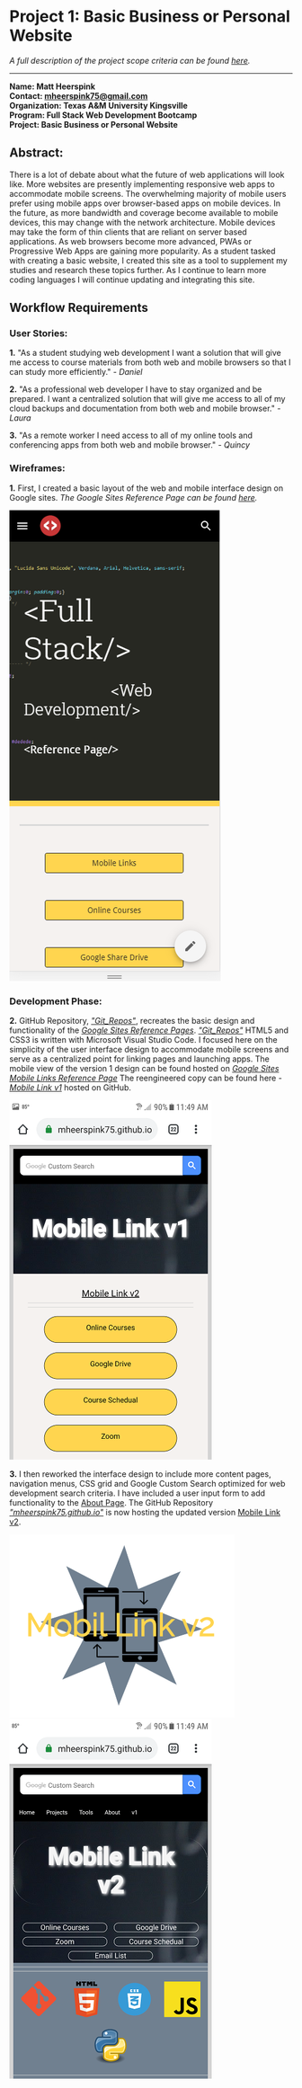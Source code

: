 # Project 1: Basic Business or Personal Website

*A full description of the project scope criteria can be found [here](https://sites.google.com/view/reference-page/projects).*

---

**Name:  Matt Heerspink**  
**Contact: mheerspink75@gmail.com**  
**Organization: Texas A&M University Kingsville**  
**Program:  Full Stack Web Development Bootcamp**  
**Project:  Basic Business or Personal Website**

## Abstract:  
There is a lot of debate about what the future of web applications will look like.  More websites are presently implementing responsive web apps to accommodate mobile screens. The overwhelming majority of mobile users prefer using mobile apps over browser-based apps on mobile devices.  In the future, as more bandwidth and coverage become available to mobile devices, this may change with the network architecture. Mobile devices may take the form of thin clients that are reliant on server based applications. As web browsers become more advanced, PWAs or Progressive Web Apps are gaining more popularity. As a student tasked with creating a basic website, I created this site as a tool to supplement my studies and research these topics further.  As I continue to learn more coding languages I will continue updating and integrating this site.


## Workflow Requirements

### User Stories:

**1.** "As a student studying web development I want a solution that will give me access to course materials from both web and mobile browsers so that I can study more efficiently."  *- Daniel*

**2.** "As a professional web developer I have to stay organized and be prepared. I want a centralized solution that will give me access to all of my cloud backups and documentation from both web and mobile browser." *- Laura*

**3.** "As a remote worker I need access to all of my online tools and conferencing apps from both web and mobile browser." *- Quincy*

### Wireframes:

**1.** First, I created a basic layout of the web and mobile interface design on Google sites.
*The Google Sites Reference Page can be found [here](https://sites.google.com/view/reference-page/projects).* 

![Screenshot v0](/images/Screenshot_v0.png)

### Development Phase:

**2.**  GitHub Repository, *["Git_Repos"](https://mheerspink75.github.io/Pages/Mobile_Link_v1.html)*, recreates the basic design and functionality of the *[Google Sites Reference Pages](https://sites.google.com/view/reference-page/home)*.  *["Git_Repos"](https://mheerspink75.github.io/Pages/Mobile_Link_v1.html)* HTML5 and CSS3 is written with Microsoft Visual Studio Code. I focused here on the simplicity of the user interface design to accommodate mobile screens and serve as a centralized point for linking pages and launching apps. The mobile view of the version 1 design can be found hosted on  *[Google Sites Mobile Links Reference Page](https://sites.google.com/view/reference-page/mobile-links)*  The reengineered copy can be found here - *[Mobile Link v1](https://mheerspink75.github.io/Pages/Mobile_Link_v1.html)* hosted on GitHub.

![Screenshot v1](/images/Screenshot_v1.png)

**3.** I then reworked the interface design to include more content pages, navigation menus, CSS grid and Google Custom Search optimized for web development search criteria. I have included a user input form to add functionality to the [About Page](https://mheerspink75.github.io/Pages/About.html). The GitHub Repository *["mheerspink75.github.io"](https://github.com/mheerspink75/mheerspink75.github.io)* is now hosting the updated version [Mobile Link v2](https://mheerspink75.github.io/index.html).

![Logo v2](/images/Mobile_Link_v2.png)
![Screenshot v2](/images/Screenshot_v2.png)
